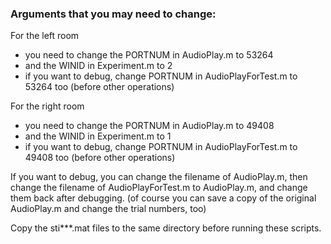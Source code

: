### Arguments that you may need to change:

For the left room
  - you need to change the PORTNUM in AudioPlay.m to 53264
  - and the WINID in Experiment.m to 2
  - if you want to debug, change PORTNUM in AudioPlayForTest.m to 53264 too (before other operations)

For the right room
  - you need to change the PORTNUM in AudioPlay.m to 49408
  - and the WINID in Experiment.m to 1
  - if you want to debug, change PORTNUM in AudioPlayForTest.m to 49408 too (before other operations)

If you want to debug, you can change the filename of AudioPlay.m, then change the filename of AudioPlayForTest.m to AudioPlay.m, and change them back after debugging. (of course you can save a copy of the original AudioPlay.m and change the trial numbers, too)

Copy the sti***.mat files to the same directory before running these scripts.